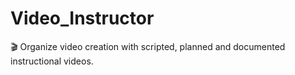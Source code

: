 # Video_Instructor
🎬 Organize video creation with scripted, planned and documented instructional videos.
